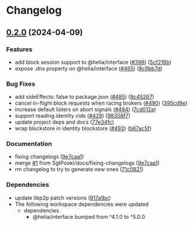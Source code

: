 # Changelog

## [0.2.0](https://github.com/SgtPooki/helia/compare/utils-v0.1.0...utils-v0.2.0) (2024-04-09)


### Features

* add block session support to @helia/interface ([#398](https://github.com/SgtPooki/helia/issues/398)) ([5cf216b](https://github.com/SgtPooki/helia/commit/5cf216baa6806cd82f8fcddd1f024ef6a506f667))
* expose .dns property on @helia/interface ([#465](https://github.com/SgtPooki/helia/issues/465)) ([8c9bb7d](https://github.com/SgtPooki/helia/commit/8c9bb7d224a1b786cba1fba18bffe07001a3b95d))


### Bug Fixes

* add sideEffects: false to package.json ([#485](https://github.com/SgtPooki/helia/issues/485)) ([8c45267](https://github.com/SgtPooki/helia/commit/8c45267a474ab10b2faadfebdab33cfe446e8c03))
* cancel in-flight block requests when racing brokers ([#490](https://github.com/SgtPooki/helia/issues/490)) ([395cd9e](https://github.com/SgtPooki/helia/commit/395cd9e6ac2f829ef47b503cc7a6c77922f484cf))
* increase default listers on abort signals ([#484](https://github.com/SgtPooki/helia/issues/484)) ([7cd012a](https://github.com/SgtPooki/helia/commit/7cd012aa2ba568845d49d63a71806d20f6ac678f))
* support reading identity cids ([#429](https://github.com/SgtPooki/helia/issues/429)) ([98308f7](https://github.com/SgtPooki/helia/commit/98308f77488b8196b2d18f78f05ecd2d37456834))
* update project deps and docs ([77e34fc](https://github.com/SgtPooki/helia/commit/77e34fc115cbfb82585fd954bcf389ecebf655bc))
* wrap blockstore in identity blockstore ([#493](https://github.com/SgtPooki/helia/issues/493)) ([b67ac5f](https://github.com/SgtPooki/helia/commit/b67ac5f16eca1df5534c985045250bdb334a85cf))


### Documentation

* fixing changelogs ([9e7caa1](https://github.com/SgtPooki/helia/commit/9e7caa10e85a00b41482c4165f2d83d39668e46d))
* merge [#1](https://github.com/SgtPooki/helia/issues/1) from SgtPooki/docs/fixing-changelogs ([9e7caa1](https://github.com/SgtPooki/helia/commit/9e7caa10e85a00b41482c4165f2d83d39668e46d))
* rm changelog to try to generate new ones ([71c0821](https://github.com/SgtPooki/helia/commit/71c0821d43e725961cd381070c0dc37846e305fe))


### Dependencies

* update libp2p patch versions ([917a1bc](https://github.com/SgtPooki/helia/commit/917a1bceb9e9b56428a15dc3377a963f06affd12))
* The following workspace dependencies were updated
  * dependencies
    * @helia/interface bumped from ^4.1.0 to ^5.0.0
